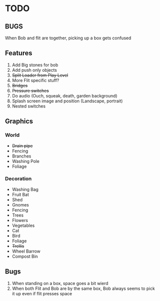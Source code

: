 # TODO

## BUGS
When Bob and flit are together, picking up a box gets confused

## Features
1. Add Big stones for bob
2. Add push only objects
3. ~~Split Loader from Play Level~~
4. More Flit specific stuff?
5. ~~Bridges~~
6. ~~Pressure switches~~
7. Do audio (Ouch, squeak, death, garden background)
8. Splash screen image and position (Landscape, portrait)
9. Nested switches

## Graphics

### World
* ~~Drain pipe~~
* Fencing
* Branches
* Washing Pole
* Foliage

### Decoration
* Washing Bag
* Fruit Bat
* Shed
* Gnomes
* Fencing
* Trees
* Flowers
* Vegetables
* Cat
* Bird
* Foliage
* ~~Trellis~~
* Wheel Barrow
* Compost Bin


## Bugs
1. When standing on a box, space goes a bit wierd
2. When both Flit and Bob are by the same box, Bob always seems to pick it up even if flit presses space